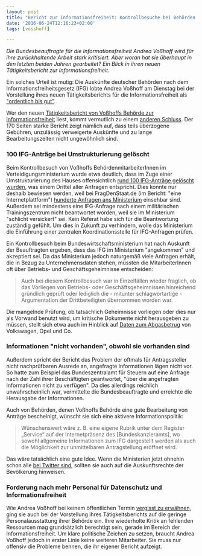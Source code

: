 ```yaml
---
layout: post
title: "Bericht zur Informationsfreiheit: Kontrollbesuche bei Behörden offenbaren Nachlässigkeiten"
date: '2016-06-24T12:16:23+02:00'
tags: [vosshoff]

---
```


<em>Die Bundesbeauftragte für die Informationsfreiheit Andrea Voßhoff wird für ihre zurückhaltende Arbeit stark kritisiert. Aber woran hat sie überhaupt in den letzten beiden Jahren gearbeitet? Ein Blick in ihren neuen Tätigkeitsbericht zur Informationsfreiheit.</em>

Ein solches Urteil ist mutig: Die Auskünfte deutscher Behörden nach dem Informationsfreiheitsgesetz (IFG) lobte Andrea Voßhoff am Dienstag bei der Vorstellung ihres neuen Tätigkeitsberichts für die Informationsfreiheit als <a href="https://netzpolitik.org/2016/andrea-vosshoff-informationsfreiheitsgesetz-wird-angenommen-und-ist-angekommen/">"ordentlich bis gut"</a>.

Wer den neuen <a href="http://www.bfdi.bund.de/SharedDocs/Publikationen/Taetigkeitsberichte/TB_IFG/5TB06_16.html?nn=5217212">Tätigkeitsbericht von Voßhoffs Behörde zur Informationsfreiheit</a> liest, kommt vermutlich zu einem <a href="https://netzpolitik.org/2016/was-macht-eigentlich-andrea-vosshoff/">anderen Schluss</a>. Der 170 Seiten starke Bericht zeigt nämlich auf, dass teils überzogene Gebühren, unzulässig verweigerte Auskünfte und zu lange Bearbeitungszeiten nicht ungewöhnlich sind.

<h3>100 IFG-Anträge bei Umstrukturierung gelöscht</h3>

Beim Kontrollbesuch von Voßhoffs BehördenmitarbeiterInnen im Verteidigungsministerium wurde etwa deutlich, dass im Zuge einer Umstrukturierung des Hauses offensichtlich <a href="http://www.bfdi.bund.de/SharedDocs/Publikationen/Taetigkeitsberichte/TB_IFG/5TB06_16.pdf?__blob=publicationFile&v=2#56">rund 100 IFG-Anträge gelöscht wurden</a>, was einem Drittel aller Anfragen entspricht. Dies konnte nur deshalb bewiesen werden, weil bei FragDenStaat.de (im Bericht: "eine Internetplattform") <a href="https://fragdenstaat.de/behoerde/bundesministerium-der-verteidigung/">hunderte Anfragen ans Ministerium</a> einsehbar sind. 
Außerdem sei mindestens eine IFG-Anfrage nach einem militärischen Trainingszentrum nicht beantwortet worden, weil sie im Ministerium "schlicht versickert" sei. Kein Referat habe sich für die Beantwortung zuständig gefühlt. Um dies in Zukunft zu verhindern, wolle das Ministerium die Einführung einer zentralen Koordinationsstelle für IFG-Anfragen prüfen.

Ein Kontrollbesuch beim Bundeswirtschaftsministerium hat nach Auskunft der Beauftragten ergeben, dass das IFG im Ministerium "angekommen" und akzeptiert sei. Da das Ministerium jedoch naturgemäß viele Anfragen erhält, die in Bezug zu Unternehmensdaten stehen, müssten die MitarbeiterInnen oft über Betriebs- und Geschäftsgeheimnisse entscheiden:

<blockquote>
Auch bei diesem Kontrollbesuch war in Einzelfällen wieder fraglich, ob das Vorliegen von Betriebs- oder Geschäftsgeheimnissen hinreichend gründlich geprüft oder lediglich die - mitunter schlagwortartige - Argumentation der Drittbeteiligten übernommen  worden war. </blockquote>

Die mangelnde Prüfung, ob tatsächlich Geheimnisse vorliegen oder dies nur als Vorwand benutzt wird, um kritische Dokumente nicht herausgeben zu müssen, stellt sich etwa auch im Hinblick auf <a href="https://netzpolitik.org/2016/unternehmen-haben-mehr-rechte-als-menschen-details-zum-abgasbetrug-sollen-geheim-bleiben/">Daten zum Abgasbetrug</a> von Volkswagen, Opel und Co.

<h3>Informationen "nicht vorhanden", obwohl sie vorhanden sind</h3>

Außerdem spricht der Bericht das Problem der oftmals für Antragssteller nicht nachprüfbaren Ausrede an, angefragte Informationen lägen nicht vor. So hatte zum Beispiel das Bundeszentralamt für Steuern auf eine Anfrage nach der Zahl ihrer Beschäftigten geantwortet, "über die angefragten Informationen nicht zu verfügen". Da dies allerdings reichlich unwahrscheinlich war, vermittelte die Bundesbeauftragte und erreichte die Herausgabe der Informationen.

Auch von Behörden, denen Voßhoffs Behörde eine gute Bearbeitung von Anträge bescheinigt, wünscht sie sich eine aktivere Informationspolitik:

<blockquote>Wünschenswert wäre z. B. eine eigene Rubrik unter dem Register „Service“ auf der Internetpräsenz des [Bundeskanzleramts], wo sowohl allgemeine Informationen zum IFG dargestellt werden als auch die Möglichkeit zur unmittelbaren Antragstellung eröffnet wird. </blockquote>

Das wäre tatsächlich eine gute Idee. Wenn die Ministerien jetzt ohnehin schon alle <a href="https://netzpolitik.org/2016/social-media-strategie-des-innenministeriums-transparenz-fuer-digital-natives/">bei Twitter sind</a>, sollten sie auch auf die Auskunftsrechte der Bevölkerung hinweisen.

<h3>Forderung nach mehr Personal für Datenschutz und Informationsfreiheit</h3>

Wie Andrea Voßhoff bei keinem öffentlichen Termin <a href="https://netzpolitik.org/2016/was-macht-eigentlich-andrea-vosshoff/">vergisst zu erwähnen</a>, ging sie auch bei der Vorstellung ihres Tätigkeitsberichts auf die geringe Personalausstattung ihrer Behörde ein. Ihre wiederholte Kritik an fehlenden Ressourcen mag grundsätzlich berechtigt sein, gerade im Bereich der Informationsfreiheit. Um klare politische Zeichen zu setzen, braucht Andrea Voßhoff jedoch in erster Linie keine weiteren Mitarbeiter. Sie muss nur offensiv die Probleme bennen, die ihr eigener Bericht aufzeigt.
